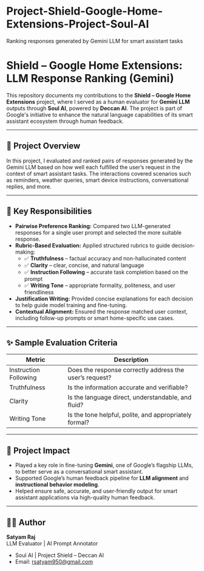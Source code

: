 # Project-Shield-Google-Home-Extensions-Project-Soul-AI
Ranking responses generated by Gemini LLM for smart assistant tasks
# Shield – Google Home Extensions: LLM Response Ranking (Gemini)

This repository documents my contributions to the **Shield – Google Home Extensions** project, where I served as a human evaluator for **Gemini LLM** outputs through **Soul AI**, powered by **Deccan AI**. The project is part of Google's initiative to enhance the natural language capabilities of its smart assistant ecosystem through human feedback.

---

## 🧠 Project Overview

In this project, I evaluated and ranked pairs of responses generated by the Gemini LLM based on how well each fulfilled the user’s request in the context of smart assistant tasks. The interactions covered scenarios such as reminders, weather queries, smart device instructions, conversational replies, and more.

---

## 🔧 Key Responsibilities

- **Pairwise Preference Ranking:** Compared two LLM-generated responses for a single user prompt and selected the more suitable response.
- **Rubric-Based Evaluation:** Applied structured rubrics to guide decision-making:
  - ✅ **Truthfulness** – factual accuracy and non-hallucinated content
  - ✅ **Clarity** – clear, concise, and natural language
  - ✅ **Instruction Following** – accurate task completion based on the prompt
  - ✅ **Writing Tone** – appropriate formality, politeness, and user friendliness
- **Justification Writing:** Provided concise explanations for each decision to help guide model training and fine-tuning.
- **Contextual Alignment:** Ensured the response matched user context, including follow-up prompts or smart home-specific use cases.

---

## ✨ Sample Evaluation Criteria

| Metric                | Description                                               |
|-----------------------|-----------------------------------------------------------|
| Instruction Following | Does the response correctly address the user’s request?  |
| Truthfulness          | Is the information accurate and verifiable?              |
| Clarity               | Is the language direct, understandable, and fluid?       |
| Writing Tone          | Is the tone helpful, polite, and appropriately formal?   |

---

## 🚀 Project Impact

- Played a key role in fine-tuning **Gemini**, one of Google’s flagship LLMs, to better serve as a conversational smart assistant.
- Supported Google’s human feedback pipeline for **LLM alignment** and **instructional behavior modeling**.
- Helped ensure safe, accurate, and user-friendly output for smart assistant applications via high-quality human feedback.

---

## 👨‍💻 Author

**Satyam Raj**  
LLM Evaluator | AI Prompt Annotator  
- Soul AI | Project Shield – Deccan AI  
- Email: rsatyam950@gmail.com
